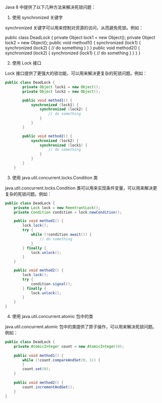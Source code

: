 Java 8 中提供了以下几种方法来解决死锁问题：

1. 使用 synchronized 关键字

synchronized 关键字可以用来控制对资源的访问，从而避免死锁。例如：

public class DeadLock { private Object lock1 = new Object(); private Object lock2 = new Object(); public void method1() { synchronized (lock1) { synchronized (lock2) { // do something } } } public void method2() { synchronized (lock2) { synchronized (lock1) { // do something } } } }




2. 使用 Lock 接口

Lock 接口提供了更强大的锁功能，可以用来解决更复杂的死锁问题。例如：

```java
public class DeadLock {
        private Object lock1 = new Object();
        private Object lock2 = new Object();

        public void method1() {
            synchronized (lock1) {
                synchronized (lock2) {
                    // do something 
                }
            }
        }

        public void method2() {
            synchronized (lock2) {
                synchronized (lock1) {
                    // do something 
                }
            }
        }
    }
```



3. 使用 java.util.concurrent.locks.Condition 类

java.util.concurrent.locks.Condition 类可以用来实现条件变量，可以用来解决更复杂的死锁问题。例如：
```java
public class DeadLock {
    private Lock lock = new ReentrantLock();
    private Condition condition = lock.newCondition();

    public void method1() {
        lock.lock();
        try {
            while (!condition.await()) {
                // do something
            }
        } finally {
            lock.unlock();
        }
    }

    public void method2() {
        lock.lock();
        try {
            condition.signal();
        } finally {
            lock.unlock();
        }
    }
}
```
4. 使用 java.util.concurrent.atomic 包中的类

java.util.concurrent.atomic 包中的类提供了原子操作，可以用来解决死锁问题。例如：

```java
public class DeadLock {  
    private AtomicInteger count = new AtomicInteger(0);  
  
    public void method1() {  
        while (!count.compareAndSet(0, 1)) {  
        }  
        count.set(0);  
    }  
  
    public void method2() {  
        count.incrementAndGet();  
    }  
}
```